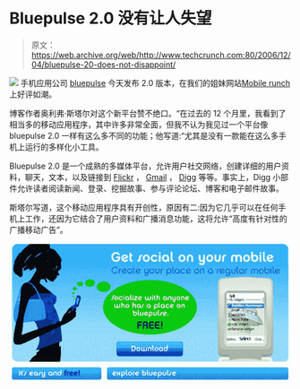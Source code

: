 # Bluepulse 2.0 没有让人失望

> 原文：<https://web.archive.org/web/http://www.techcrunch.com:80/2006/12/04/bluepulse-20-does-not-disappoint/>

[![](img/f92f35914381ad01e347bbf78510a9d6.png)](https://web.archive.org/web/20150909062033/http://www2.bluepulse.com/) 手机应用公司 [bluepulse](https://web.archive.org/web/20150909062033/http://www2.bluepulse.com/) 今天发布 2.0 版本，在我们的姐妹网站[Mobile runch](https://web.archive.org/web/20150909062033/http://mobilecrunch.com/)上好评如潮。

博客作者奥利弗·斯塔尔对这个新平台赞不绝口。“在过去的 12 个月里，我看到了相当多的移动应用程序，其中许多非常全面，但我不认为我见过一个平台像 bluepulse 2.0 一样有这么多不同的功能；他写道:“尤其是没有一款能在这么多手机上运行的多样化小工具。

Bluepulse 2.0 是一个成熟的多媒体平台，允许用户社交网络，创建详细的用户资料，聊天，文本，以及链接到 [Flickr](https://web.archive.org/web/20150909062033/http://www.techcrunch.com/tag/flickr/) ， [Gmail](https://web.archive.org/web/20150909062033/http://www.techcrunch.com/tag/Gmail/) ， [Digg](https://web.archive.org/web/20150909062033/http://www.techcrunch.com/tag/Digg/) 等等。事实上，Digg 小部件允许读者阅读新闻、登录、挖掘故事、参与评论论坛、博客和电子邮件故事。

斯塔尔写道，这个移动应用程序具有开创性，原因有二:因为它几乎可以在任何手机上工作，还因为它结合了用户资料和广播消息功能，这将允许“高度有针对性的广播移动广告”。

![](img/72f887ce4edc0eb5e2dd8b6775aabab7.png)